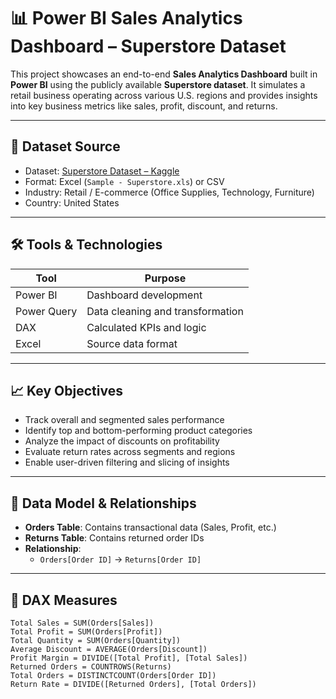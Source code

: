 # 📊 Power BI Sales Analytics Dashboard – Superstore Dataset

This project showcases an end-to-end **Sales Analytics Dashboard** built in **Power BI** using the publicly available **Superstore dataset**. It simulates a retail business operating across various U.S. regions and provides insights into key business metrics like sales, profit, discount, and returns.

---

## 📂 Dataset Source

- Dataset: [Superstore Dataset – Kaggle](https://www.kaggle.com/datasets/vivek468/superstore-dataset-final)
- Format: Excel (`Sample - Superstore.xls`) or CSV
- Industry: Retail / E-commerce (Office Supplies, Technology, Furniture)
- Country: United States

---

## 🛠 Tools & Technologies

| Tool        | Purpose                          |
|-------------|-----------------------------------|
| Power BI    | Dashboard development             |
| Power Query | Data cleaning and transformation  |
| DAX         | Calculated KPIs and logic         |
| Excel       | Source data format                |

---

## 📈 Key Objectives

- Track overall and segmented sales performance
- Identify top and bottom-performing product categories
- Analyze the impact of discounts on profitability
- Evaluate return rates across segments and regions
- Enable user-driven filtering and slicing of insights

---

## 📐 Data Model & Relationships

- **Orders Table**: Contains transactional data (Sales, Profit, etc.)
- **Returns Table**: Contains returned order IDs
- **Relationship**: 
  - `Orders[Order ID]` → `Returns[Order ID]`

---

## 🧮 DAX Measures

```DAX
Total Sales = SUM(Orders[Sales])
Total Profit = SUM(Orders[Profit])
Total Quantity = SUM(Orders[Quantity])
Average Discount = AVERAGE(Orders[Discount])
Profit Margin = DIVIDE([Total Profit], [Total Sales])
Returned Orders = COUNTROWS(Returns)
Total Orders = DISTINCTCOUNT(Orders[Order ID])
Return Rate = DIVIDE([Returned Orders], [Total Orders])
